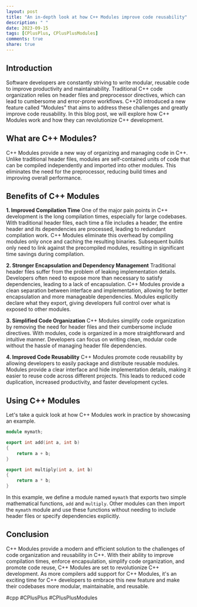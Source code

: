 ```yaml
---
layout: post
title: "An in-depth look at how C++ Modules improve code reusability"
description: " "
date: 2023-09-15
tags: [CPlusPlus, CPlusPlusModules]
comments: true
share: true
---
```


## Introduction
Software developers are constantly striving to write modular, reusable code to improve productivity and maintainability. Traditional C++ code organization relies on header files and preprocessor directives, which can lead to cumbersome and error-prone workflows. C++20 introduced a new feature called "Modules" that aims to address these challenges and greatly improve code reusability. In this blog post, we will explore how C++ Modules work and how they can revolutionize C++ development.

## What are C++ Modules?
C++ Modules provide a new way of organizing and managing code in C++. Unlike traditional header files, modules are self-contained units of code that can be compiled independently and imported into other modules. This eliminates the need for the preprocessor, reducing build times and improving overall performance.

## Benefits of C++ Modules

**1. Improved Compilation Time**
One of the major pain points in C++ development is the long compilation times, especially for large codebases. With traditional header files, each time a file includes a header, the entire header and its dependencies are processed, leading to redundant compilation work. C++ Modules eliminate this overhead by compiling modules only once and caching the resulting binaries. Subsequent builds only need to link against the precompiled modules, resulting in significant time savings during compilation.

**2. Stronger Encapsulation and Dependency Management**
Traditional header files suffer from the problem of leaking implementation details. Developers often need to expose more than necessary to satisfy dependencies, leading to a lack of encapsulation. C++ Modules provide a clean separation between interface and implementation, allowing for better encapsulation and more manageable dependencies. Modules explicitly declare what they export, giving developers full control over what is exposed to other modules.

**3. Simplified Code Organization**
C++ Modules simplify code organization by removing the need for header files and their cumbersome include directives. With modules, code is organized in a more straightforward and intuitive manner. Developers can focus on writing clean, modular code without the hassle of managing header file dependencies.

**4. Improved Code Reusability**
C++ Modules promote code reusability by allowing developers to easily package and distribute reusable modules. Modules provide a clear interface and hide implementation details, making it easier to reuse code across different projects. This leads to reduced code duplication, increased productivity, and faster development cycles.

## Using C++ Modules
Let's take a quick look at how C++ Modules work in practice by showcasing an example.

```cpp
module mymath;

export int add(int a, int b)
{
    return a + b;
}

export int multiply(int a, int b)
{
    return a * b;
}
```

In this example, we define a module named `mymath` that exports two simple mathematical functions, `add` and `multiply`. Other modules can then import the `mymath` module and use these functions without needing to include header files or specify dependencies explicitly.

## Conclusion
C++ Modules provide a modern and efficient solution to the challenges of code organization and reusability in C++. With their ability to improve compilation times, enforce encapsulation, simplify code organization, and promote code reuse, C++ Modules are set to revolutionize C++ development. As more compilers add support for C++ Modules, it's an exciting time for C++ developers to embrace this new feature and make their codebases more modular, maintainable, and reusable.

#cpp #CPlusPlus #CPlusPlusModules